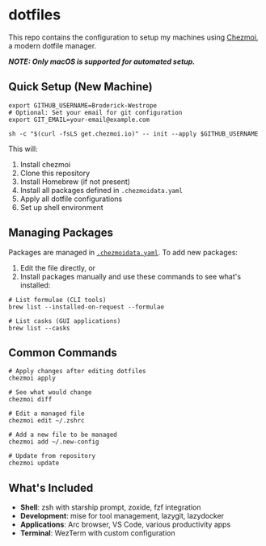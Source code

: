 # dotfiles

This repo contains the configuration to setup my machines using [Chezmoi](https://chezmoi.io), a modern dotfile manager.

***NOTE: Only macOS is supported for automated setup.***

## Quick Setup (New Machine)

```shell
export GITHUB_USERNAME=Broderick-Westrope
# Optional: Set your email for git configuration
export GIT_EMAIL=your-email@example.com

sh -c "$(curl -fsLS get.chezmoi.io)" -- init --apply $GITHUB_USERNAME
```

This will:
1. Install chezmoi
2. Clone this repository
3. Install Homebrew (if not present)
4. Install all packages defined in `.chezmoidata.yaml`
5. Apply all dotfile configurations
6. Set up shell environment

## Managing Packages

Packages are managed in [`.chezmoidata.yaml`](./.chezmoidata.yaml). To add new packages:

1. Edit the file directly, or
2. Install packages manually and use these commands to see what's installed:

```shell
# List formulae (CLI tools)
brew list --installed-on-request --formulae

# List casks (GUI applications)  
brew list --casks
```

## Common Commands

```shell
# Apply changes after editing dotfiles
chezmoi apply

# See what would change
chezmoi diff

# Edit a managed file
chezmoi edit ~/.zshrc

# Add a new file to be managed
chezmoi add ~/.new-config

# Update from repository
chezmoi update
```

## What's Included

- **Shell**: zsh with starship prompt, zoxide, fzf integration
- **Development**: mise for tool management, lazygit, lazydocker
- **Applications**: Arc browser, VS Code, various productivity apps
- **Terminal**: WezTerm with custom configuration